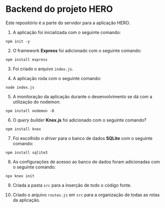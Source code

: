# Backend do projeto HERO

Este repositório é a parte do servidor para a aplicação HERO.

1. A aplicação foi inicializada com o seguinte comando:

```npm init -y```

2. O framework **Express** foi adicionado com o seguinte comando:

```npm install express```

3. Foi criado o arquivo ```index.js```.

4. A aplicação roda com o seguinte comando:

```node index.js```

5. A monitoração da aplicação durante o desenvolvimento se dá com a utilização do nodemon:

```npm install nodemon -D```

6. O *query builder* **Knex.js** foi adicionado com o seguinte comando?

```npm install knex```

7. Foi escolhido o *driver* para o banco de dados **SQLite** com o seguinte comando:

```npm install sqlite3```

8. As configurações de acesso ao banco de dados foram adicionadas com o seguinte comando:

```npx knex init```

9. Criada a pasta ```src``` para a inserção de todo o código fonte.

10. Criado o arquivo ```routes.js``` em ```src``` para a organização de todas as rotas da aplicação.


